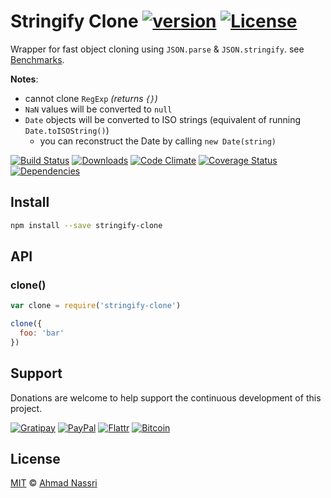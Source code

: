 # Stringify Clone [![version][npm-version]][npm-url] [![License][npm-license]][license-url]

Wrapper for fast object cloning using `JSON.parse` & `JSON.stringify`. see [Benchmarks](https://github.com/ahmadnassri/node-clone-benchmark).

**Notes**:

- cannot clone `RegExp` *(returns `{}`)*
- `NaN` values will be converted to `null`
- `Date` objects will be converted to ISO strings (equivalent of running `Date.toISOString()`)
  - you can reconstruct the Date by calling `new Date(string)`

[![Build Status][travis-image]][travis-url]
[![Downloads][npm-downloads]][npm-url]
[![Code Climate][codeclimate-quality]][codeclimate-url]
[![Coverage Status][codeclimate-coverage]][codeclimate-url]
[![Dependencies][david-image]][david-url]

## Install

```sh
npm install --save stringify-clone
```

## API

### clone()

```js
var clone = require('stringify-clone')

clone({
  foo: 'bar'
})
```

## Support

Donations are welcome to help support the continuous development of this project.

[![Gratipay][gratipay-image]][gratipay-url]
[![PayPal][paypal-image]][paypal-url]
[![Flattr][flattr-image]][flattr-url]
[![Bitcoin][bitcoin-image]][bitcoin-url]

## License

[MIT](LICENSE) &copy; [Ahmad Nassri](https://www.ahmadnassri.com)

[license-url]: https://github.com/ahmadnassri/stringify-clone/blob/master/LICENSE

[travis-url]: https://travis-ci.org/ahmadnassri/stringify-clone
[travis-image]: https://img.shields.io/travis/ahmadnassri/stringify-clone.svg?style=flat-square

[npm-url]: https://www.npmjs.com/package/stringify-clone
[npm-license]: https://img.shields.io/npm/l/stringify-clone.svg?style=flat-square
[npm-version]: https://img.shields.io/npm/v/stringify-clone.svg?style=flat-square
[npm-downloads]: https://img.shields.io/npm/dm/stringify-clone.svg?style=flat-square

[codeclimate-url]: https://codeclimate.com/github/ahmadnassri/stringify-clone
[codeclimate-quality]: https://img.shields.io/codeclimate/github/ahmadnassri/stringify-clone.svg?style=flat-square
[codeclimate-coverage]: https://img.shields.io/codeclimate/coverage/github/ahmadnassri/stringify-clone.svg?style=flat-square

[david-url]: https://david-dm.org/ahmadnassri/stringify-clone
[david-image]: https://img.shields.io/david/ahmadnassri/stringify-clone.svg?style=flat-square

[gratipay-url]: https://www.gratipay.com/ahmadnassri/
[gratipay-image]: https://img.shields.io/gratipay/ahmadnassri.svg?style=flat-square

[paypal-url]: https://www.paypal.com/cgi-bin/webscr?cmd=_s-xclick&hosted_button_id=UJ2B2BTK9VLRS&on0=project&os0=stringify-clone
[paypal-image]: http://img.shields.io/badge/paypal-donate-green.svg?style=flat-square

[flattr-url]: https://flattr.com/submit/auto?user_id=ahmadnassri&url=https://github.com/ahmadnassri/stringify-clone&title=stringify-clone&language=&tags=github&category=software
[flattr-image]: http://img.shields.io/badge/flattr-donate-green.svg?style=flat-square

[bitcoin-image]: http://img.shields.io/badge/bitcoin-1Nb46sZRVG3or7pNaDjthcGJpWhvoPpCxy-green.svg?style=flat-square
[bitcoin-url]: https://www.coinbase.com/checkouts/ae383ae6bb931a2fa5ad11cec115191e?name=stringify-clone
